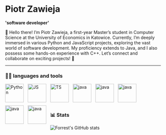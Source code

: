 # Piotr Zawieja

**'software developer'**

👋 Hello there! I’m Piotr Zawieja, a first-year Master’s student in Computer Science at the University of Economics in Katowice.
Currently, I’m deeply immersed in various Python and JavaScript projects, exploring the vast world of software development.
My proficiency extends to Java, and I also possess some hands-on experience with C++. Let’s connect and collaborate on exciting projects! 🚀

---

### 🧑‍💻 languages and tools 

<img align="left" alt="Python" width="60px" style="padding-right:10px; padding-bottom: 10px;" src="https://cdn.jsdelivr.net/gh/devicons/devicon@latest/icons/python/python-original-wordmark.svg"/>
<img align="left" alt="JS" width="60px" style="padding-right:10px; padding-bottom: 10px;" src="https://cdn.jsdelivr.net/gh/devicons/devicon@latest/icons/javascript/javascript-original.svg"/>
<img align="left" alt="TS" width="60px" style="padding-right:10px; padding-bottom: 10px;" src="https://cdn.jsdelivr.net/gh/devicons/devicon@latest/icons/typescript/typescript-original.svg"/>
<img align="left" alt="java" width="60px" style="padding-right:10px; padding-bottom: 10px;" src="https://cdn.jsdelivr.net/gh/devicons/devicon@latest/icons/html5/html5-original.svg"/>
<img align="left" alt="java" width="60px" style="padding-right:10px; padding-bottom: 10px;" src="https://cdn.jsdelivr.net/gh/devicons/devicon@latest/icons/css3/css3-original.svg"/>
<img align="left" alt="java" width="60px" style="padding-right:10px; padding-bottom: 10px;" src="https://cdn.jsdelivr.net/gh/devicons/devicon@latest/icons/java/java-original.svg"/>
<img align="left" alt="java" width="60px" style="padding-right:10px; padding-bottom: 10px;" src="https://cdn.jsdelivr.net/gh/devicons/devicon@latest/icons/fastapi/fastapi-original-wordmark.svg"/>
<img align="left" alt="java" width="60px" style="padding-right:10px; padding-bottom: 10px;" src="https://cdn.jsdelivr.net/gh/devicons/devicon@latest/icons/git/git-original.svg"/>
<br />
<br />
<br />



#

### 📊 Stats

![Forrest's GitHub stats](https://github-readme-stats.vercel.app/api?username=PiotrZawiej&show_icons=true&theme=gruvbox)

